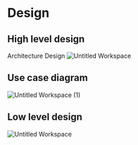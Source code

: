 # Design 
## High level design
Architecture Design
![Untitled Workspace](https://user-images.githubusercontent.com/65846052/114422292-c32f6500-9bd3-11eb-9099-f502d8a84c37.png)

## Use case diagram
![Untitled Workspace (1)](https://user-images.githubusercontent.com/65846052/114498726-3cfe3780-9c42-11eb-8acd-9e1d65ad55f0.png)

## Low level design 
![Untitled Workspace](https://user-images.githubusercontent.com/65846052/114727821-2946f400-9d5c-11eb-992c-21ce3271dcee.png)


